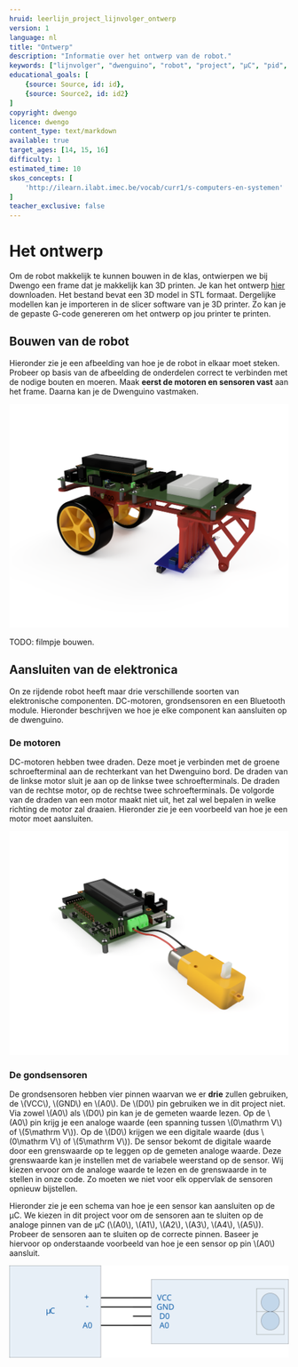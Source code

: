```yaml
---
hruid: leerlijn_project_lijnvolger_ontwerp
version: 1
language: nl
title: "Ontwerp"
description: "Informatie over het ontwerp van de robot."
keywords: ["lijnvolger", "dwenguino", "robot", "project", "µC", "pid", "controletheorie", "grond-sensoren", "dc-motor", "3D print"]
educational_goals: [
    {source: Source, id: id}, 
    {source: Source2, id: id2}
]
copyright: dwengo
licence: dwengo
content_type: text/markdown
available: true
target_ages: [14, 15, 16]
difficulty: 1
estimated_time: 10
skos_concepts: [
    'http://ilearn.ilabt.imec.be/vocab/curr1/s-computers-en-systemen'
]
teacher_exclusive: false
---
```


# Het ontwerp

Om de robot makkelijk te kunnen bouwen in de klas, ontwierpen we bij Dwengo een frame dat je makkelijk kan 3D printen. Je kan het ontwerp <a href="/assets/files/physical_computing/chassis_v6.stl">hier</a> downloaden. Het bestand bevat een 3D model in STL formaat. Dergelijke modellen kan je importeren in de slicer software van je 3D printer. Zo kan je de gepaste G-code genereren om het ontwerp op jou printer te printen.

## Bouwen van de robot

Hieronder zie je een afbeelding van hoe je de robot in elkaar moet steken. Probeer op basis van de afbeelding de onderdelen correct te verbinden met de nodige bouten en moeren. Maak **eerst de motoren en sensoren vast** aan het frame. Daarna kan je de Dwenguino vastmaken.

<img src="img/assenmbly_render9.PNG"></img>

TODO: filmpje bouwen.

## Aansluiten van de elektronica

On ze rijdende robot heeft maar drie verschillende soorten van elektronische componenten. DC-motoren, grondsensoren en een Bluetooth module. Hieronder beschrijven we hoe je elke component kan aansluiten op de dwenguino.

### De motoren

DC-motoren hebben twee draden. Deze moet je verbinden met de groene schroefterminal aan de rechterkant van het Dwenguino bord. De draden van de linkse motor sluit je aan op de linkse twee schroefterminals. De draden van de rechtse motor, op de rechtse twee schroefterminals. De volgorde van de draden van een motor maakt niet uit, het zal wel bepalen in welke richting de motor zal draaien. Hieronder zie je een voorbeeld van hoe je een motor moet aansluiten.

<img src="img/dwenguino_motor_render.PNG"></img>

### De gondsensoren

De grondsensoren hebben vier pinnen waarvan we er **drie** zullen gebruiken, de \\(VCC\\), \\(GND\\) en \\(A0\\). De \\(D0\\) pin gebruiken we in dit project niet. Via zowel \\(A0\\) als \\(D0\\) pin kan je de gemeten waarde lezen. Op de \\(A0\\) pin krijg je een analoge waarde (een spanning tussen \\(0\mathrm V\\) of \\(5\mathrm V\\)). Op de \\(D0\\) krijgen we een digitale waarde (dus \\(0\mathrm V\\) of \\(5\mathrm V\\)). De sensor bekomt de digitale waarde door een grenswaarde op te leggen op de gemeten analoge waarde. Deze grenswaarde kan je instellen met de variabele weerstand op de sensor. Wij kiezen ervoor om de analoge waarde te lezen en de grenswaarde in te stellen in onze code. Zo moeten we niet voor elk oppervlak de sensoren opnieuw bijstellen.

Hieronder zie je een schema van hoe je een sensor kan aansluiten op de µC. We kiezen in dit project voor om de sensoren aan te sluiten op de analoge pinnen van de µC (\\(A0\\), \\(A1\\), \\(A2\\), \\(A3\\), \\(A4\\), \\(A5\\)). Probeer de sensoren aan te sluiten op de correcte pinnen. Baseer je hiervoor op onderstaande voorbeeld van hoe je een sensor op pin \\(A0\\) aansluit.

<img src="img/ground_sensor_connection.svg"></img>